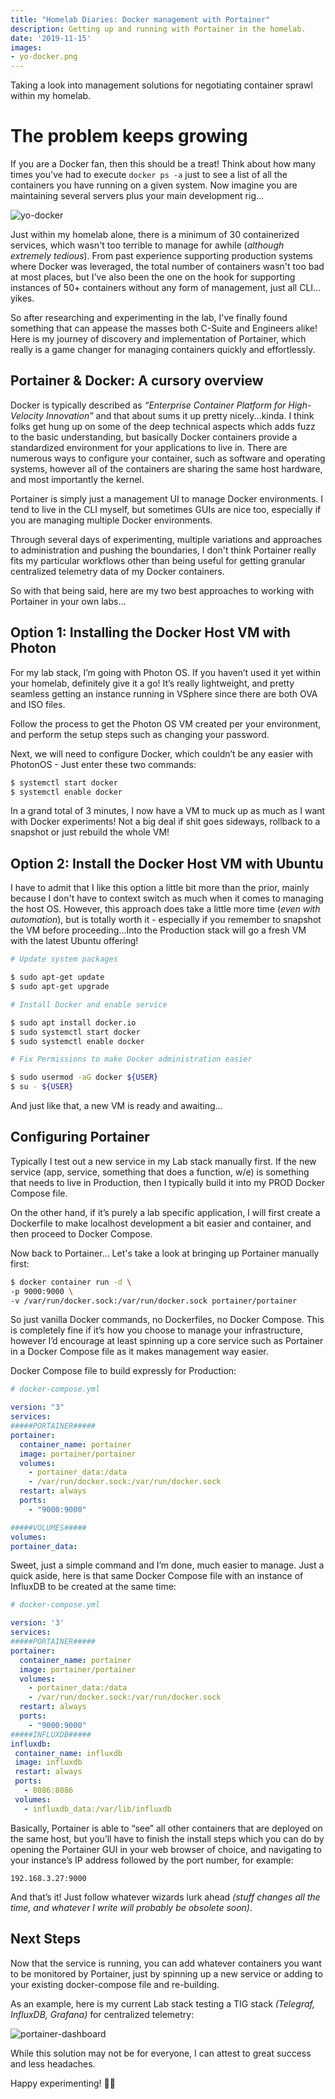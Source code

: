 ```yaml
---
title: "Homelab Diaries: Docker management with Portainer"
description: Getting up and running with Portainer in the homelab.
date: '2019-11-15'
images:
- yo-docker.png
---
```


Taking a look into management solutions for negotiating container sprawl within my homelab.

# The problem keeps growing

If you are a Docker fan, then this should be a treat! Think about how many times you've had to execute `docker ps -a` just to see a list of all the containers you have running on a given system. Now imagine you are maintaining several servers plus your main development rig...

![yo-docker](yo-docker.png)

Just within my homelab alone, there is a  minimum of 30 containerized services, which wasn't too terrible to manage for awhile (_although extremely tedious_). From past experience supporting production systems where Docker was leveraged, the total number of containers wasn't too bad at most places, but I've also been the one on the hook for supporting instances of 50+ containers without any form of management, just all CLI... yikes.

So after researching and experimenting in the lab, I've finally found something that can appease the masses both C-Suite and Engineers alike! Here is my journey of discovery and implementation of Portainer, which really is a game changer for managing containers quickly and effortlessly.

## Portainer & Docker: A cursory overview

Docker is typically described as _“Enterprise Container Platform for High-Velocity Innovation”_ and that about sums it up pretty nicely...kinda. I think folks get hung up on some of the deep technical aspects which adds fuzz to the basic understanding, but basically Docker containers provide a standardized environment for your applications to live in. There are numerous ways to configure your container, such as software and operating systems, however all of the containers are sharing the same host hardware, and most importantly the kernel.

Portainer is simply just a management UI to manage Docker environments. I tend to live in the CLI myself, but sometimes GUIs are nice too, especially if you are managing multiple Docker environments.

Through several days of experimenting, multiple variations and approaches to administration and pushing the boundaries, I don't think Portainer really fits my particular workflows other than being useful for getting granular centralized telemetry data of my Docker containers.

So with that being said, here are my two best approaches to working with Portainer in your own labs...

## Option 1: Installing the Docker Host VM with Photon

For my lab stack, I’m going with Photon OS. If you haven’t used it yet within your homelab, definitely give it a go! It’s really lightweight, and pretty seamless getting an instance running in VSphere since there are both OVA and ISO files.

Follow the process to get the Photon OS VM created per your environment, and perform the setup steps such as changing your password.

Next, we will need to configure Docker, which couldn’t be any easier with PhotonOS - Just enter these two commands:

```sh
$ systemctl start docker
$ systemctl enable docker
```

In a grand total of 3 minutes, I now have a VM to muck up as much as I want with Docker experiments! Not a big deal if shit goes sideways, rollback to a snapshot or just rebuild the whole VM!

## Option 2: Install the Docker Host VM with Ubuntu

I have to admit that I like this option a little bit more than the prior, mainly because I don't have to context switch as much when it comes to managing the host OS. However, this approach does take a little more time (_even with automation_), but is totally worth it - especially if you remember to snapshot the VM before proceeding...Into the Production stack will go a fresh VM with the latest Ubuntu offering!

```sh
# Update system packages

$ sudo apt-get update
$ sudo apt-get upgrade

# Install Docker and enable service

$ sudo apt install docker.io
$ sudo systemctl start docker
$ sudo systemctl enable docker

# Fix Permissions to make Docker administration easier

$ sudo usermod -aG docker ${USER}
$ su - ${USER}
```

And just like that, a new VM is ready and awaiting...

## Configuring Portainer

Typically I test out a new service in my Lab stack manually first. If the new service (app, service, something that does a function, w/e) is something that needs to live in Production, then I typically build it into my PROD Docker Compose file.

On the other hand, if it’s purely a lab specific application, I will first create a Dockerfile to make localhost development a bit easier and container, and then proceed to Docker Compose.

Now back to Portainer… Let's take a look at bringing up Portainer manually first:

```sh
$ docker container run -d \
-p 9000:9000 \
-v /var/run/docker.sock:/var/run/docker.sock portainer/portainer
```

So just vanilla Docker commands, no Dockerfiles, no Docker Compose. This is completely fine if it’s how you choose to manage your infrastructure, however I’d encourage at least spinning up a core service such as Portainer in a Docker Compose file as it makes management way easier.

Docker Compose file to build expressly for Production:

```yml
# docker-compose.yml

version: "3"
services:
#####PORTAINER#####
portainer:
  container_name: portainer
  image: portainer/portainer
  volumes:
    - portainer_data:/data
    - /var/run/docker.sock:/var/run/docker.sock
  restart: always
  ports:
    - "9000:9000"

#####VOLUMES#####
volumes:
portainer_data:
```

Sweet, just a simple command and I’m done, much easier to manage. Just a quick aside, here is that same Docker Compose file with an instance of InfluxDB to be created at the same time:

```yml
# docker-compose.yml

version: '3'
services:
#####PORTAINER#####
portainer:
  container_name: portainer
  image: portainer/portainer
  volumes:
    - portainer_data:/data
    - /var/run/docker.sock:/var/run/docker.sock
  restart: always
  ports:
    - "9000:9000"
#####INFLUXDB#####
influxdb:
 container_name: influxdb
 image: influxdb
 restart: always
 ports:
   - 8086:8086
 volumes:
   - influxdb_data:/var/lib/influxdb
```

Basically, Portainer is able to “see” all other containers that are deployed on the same host, but you’ll have to finish the install steps which you can do by opening the Portainer GUI in your web browser of choice, and navigating to your instance’s IP address followed by the port number, for example:

`192.168.3.27:9000`

And that’s it! Just follow whatever wizards lurk ahead _(stuff changes all the time, and whatever I write will probably be obsolete soon)_.

## Next Steps

Now that the service is running, you can add whatever containers you want to be monitored by Portainer, just by spinning up a new service or adding to your existing docker-compose file and re-building.

As an example, here is my current Lab stack testing a TIG stack _(Telegraf, InfluxDB, Grafana)_ for centralized telemetry:

![portainer-dashboard](portainer-overview.png)

While this solution may not be for everyone, I can attest to great success and less headaches.

Happy experimenting! 👨‍🔬
